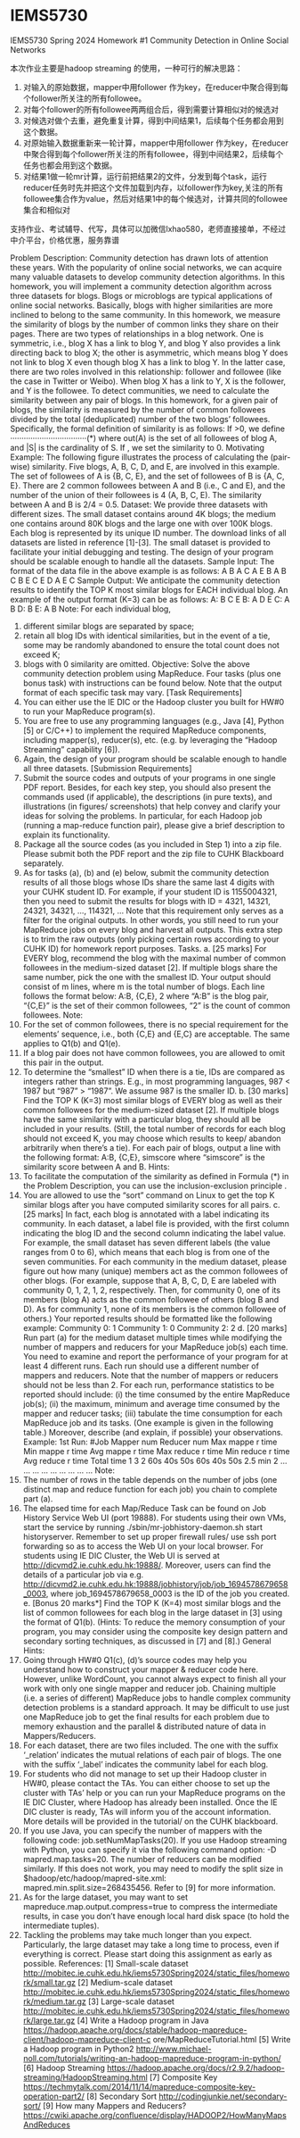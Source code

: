 # IEMS5730
IEMS5730 Spring 2024 Homework #1
Community Detection in Online Social Networks

本次作业主要是hadoop streaming 的使用，一种可行的解决思路：
1. 对输入的原始数据，mapper中用follower 作为key，在reducer中聚合得到每个follower所关注的所有followee。
2. 对每个follower的所有followee两两组合后，得到需要计算相似对的候选对
3. 对候选对做个去重，避免重复计算，得到中间结果1，后续每个任务都会用到这个数据。
4. 对原始输入数据重新来一轮计算，mapper中用follower 作为key，在reducer中聚合得到每个follower所关注的所有followee，得到中间结果2，后续每个任务也都会用到这个数据。
5. 对结果1做一轮mr计算，运行前把结果2的文件，分发到每个task，运行reducer任务时先并把这个文件加载到内存，以follower作为key,关注的所有followee集合作为value，然后对结果1中的每个候选对，计算共同的followee集合和相似对

支持作业、考试辅导、代写，具体可以加微信lxhao580，老师直接接单，不经过中介平台，价格优惠，服务靠谱

Problem Description:
Community detection has drawn lots of attention these years. With the popularity of online
social networks, we can acquire many valuable datasets to develop community detection
algorithms. In this homework, you will implement a community detection algorithm across
three datasets for blogs.
Blogs or microblogs are typical applications of online social networks. Basically, blogs with
higher similarities are more inclined to belong to the same community. In this homework, we
measure the similarity of blogs by the number of common links they share on their pages.
There are two types of relationships in a blog network. One is symmetric, i.e., blog X has a
link to blog Y, and blog Y also provides a link directing back to blog X; the other is
asymmetric, which means blog Y does not link to blog X even though blog X has a link to
blog Y. In the latter case, there are two roles involved in this relationship: follower and
followee (like the case in Twitter or Weibo). When blog X has a link to Y, X is the follower,
and Y is the followee.
To detect communities, we need to calculate the similarity between any pair of blogs. In
this homework, for a given pair of blogs, the similarity is measured by the number of
common followees divided by the total (deduplicated) number of the two blogs’ followees.
Specifically, the formal definition of similarity is as follows:
If >0, we define
··································(*)
where out(A) is the set of all followees of blog A, and |S| is the cardinality of S.
If , we set the similarity to 0.
Motivating Example:
The following figure illustrates the process of calculating the (pair-wise) similarity. Five
blogs, A, B, C, D, and E, are involved in this example.
The set of followees of A is {B, C, E}, and the set of followees of B is {A, C, E}. There are 2
common followees between A and B (i.e., C and E), and the number of the union of their
followees is 4 (A, B, C, E). The similarity between A and B is 2/4 = 0.5.
Dataset:
We provide three datasets with different sizes. The small dataset contains around 4K blogs;
the medium one contains around 80K blogs and the large one with over 100K blogs. Each
blog is represented by its unique ID number. The download links of all datasets are listed in
reference [1]-[3]. The small dataset is provided to facilitate your initial debugging and testing.
The design of your program should be scalable enough to handle all the datasets.
Sample Input:
The format of the data file in the above example is as follows:
A B
A C
A E
B A
B C
B E
C E
D A
E C
Sample Output:
We anticipate the community detection results to identify the TOP K most similar blogs for
EACH individual blog. An example of the output format (K=3) can be as follows:
A: B C E
B: A D E
C: A B
D: B
E: A B
Note: For each individual blog,
1. different similar blogs are separated by space;
2. retain all blog IDs with identical similarities, but in the event of a tie, some may be
randomly abandoned to ensure the total count does not exceed K;
3. blogs with 0 similarity are omitted.
Objective:
Solve the above community detection problem using MapReduce. Four tasks (plus one bonus
task) with instructions can be found below. Note that the output format of each specific task
may vary.
[Task Requirements]
1. You can either use the IE DIC or the Hadoop cluster you built for HW#0 to run your
MapReduce program(s).
2. You are free to use any programming languages (e.g., Java [4], Python [5] or C/C++)
to implement the required MapReduce components, including mapper(s), reducer(s),
etc. (e.g. by leveraging the “Hadoop Streaming” capability [6]).
3. Again, the design of your program should be scalable enough to handle all three
datasets.
[Submission Requirements]
1. Submit the source codes and outputs of your programs in one single PDF report.
Besides, for each key step, you should also present the commands used (if
applicable), the descriptions (in pure texts), and illustrations (in figures/ screenshots)
that help convey and clarify your ideas for solving the problems. In particular, for
each Hadoop job (running a map-reduce function pair), please give a brief
description to explain its functionality.
2. Package all the source codes (as you included in Step 1) into a zip file. Please
submit both the PDF report and the zip file to CUHK Blackboard separately.
3. As for tasks (a), (b) and (e) below, submit the community detection results of all those
blogs whose IDs share the same last 4 digits with your CUHK student ID. For
example, if your student ID is 1155004321, then you need to submit the results for
blogs with ID = 4321, 14321, 24321, 34321, …, 114321, …
Note that this requirement only serves as a filter for the original outputs. In other
words, you still need to run your MapReduce jobs on every blog and harvest all
outputs. This extra step is to trim the raw outputs (only picking certain rows according
to your CUHK ID) for homework report purposes.
Tasks.
a. [25 marks] For EVERY blog, recommend the blog with the maximal number of
common followees in the medium-sized dataset [2]. If multiple blogs share the same number,
pick the one with the smallest ID. Your output should consist of m lines, where m is the total
number of blogs. Each line follows the format below:
A:B, {C,E}, 2
where “A:B” is the blog pair, “{C,E}” is the set of their common followees, “2” is the count of
common followees.
Note:
1. For the set of common followees, there is no special requirement for the elements’
sequence, i.e., both {C,E} and {E,C} are acceptable. The same applies to Q1(b) and
Q1(e).
2. If a blog pair does not have common followees, you are allowed to omit this pair in
the output.
3. To determine the “smallest” ID when there is a tie, IDs are compared as integers
rather than strings. E.g., in most programming languages, 987 < 1987 but “987” >
“1987”. We assume 987 is the smaller ID.
b. [30 marks] Find the TOP K (K=3) most similar blogs of EVERY blog as well as their
common followees for the medium-sized dataset [2]. If multiple blogs have the same
similarity with a particular blog, they should all be included in your results. (Still, the total
number of records for each blog should not exceed K, you may choose which results to
keep/ abandon arbitrarily when there’s a tie). For each pair of blogs, output a line with the
following format:
A:B, {C,E}, simscore
where “simscore” is the similarity score between A and B.
Hints:
1. To facilitate the computation of the similarity as defined in Formula (*) in the Problem
Description, you can use the inclusion-exclusion principle .
2. You are allowed to use the “sort” command on Linux to get the top K similar blogs
after you have computed similarity scores for all pairs.
c. [25 marks] In fact, each blog is annotated with a label indicating its community. In
each dataset, a label file is provided, with the first column indicating the blog ID and the
second column indicating the label value. For example, the small dataset has seven different
labels (the value ranges from 0 to 6), which means that each blog is from one of the seven
communities.
For each community in the medium dataset, please figure out how many (unique) members
act as the common followees of other blogs. (For example, suppose that A, B, C, D, E are
labeled with community 0, 1, 2, 1, 2, respectively. Then, for community 0, one of its members
(blog A) acts as the common followee of others (blog B and D). As for community 1, none of
its members is the common followee of others.) Your reported results should be formatted
like the following example:
Community 0: 1
Community 1: 0
Community 2: 2
d. [20 marks] Run part (a) for the medium dataset multiple times while modifying the
number of mappers and reducers for your MapReduce job(s) each time. You need to
examine and report the performance of your program for at least 4 different runs. Each run
should use a different number of mappers and reducers. Note that the number of mappers or
reducers should not be less than 2.
For each run, performance statistics to be reported should include: (i) the time consumed by
the entire MapReduce job(s); (ii) the maximum, minimum and average time consumed by
the mapper and reducer tasks; (iii) tabulate the time consumption for each MapReduce job
and its tasks. (One example is given in the following table.) Moreover, describe (and explain,
if possible) your observations.
Example:
1st Run:
#Job Mapper
num
Reducer
num
Max
mappe
r time
Min
mappe
r time
Avg
mappe
r time
Max
reduce
r time
Min
reduce
r time
Avg
reduce
r
time
Total
time
1 3 2 60s 40s 50s 60s 40s 50s 2.5 min
2 … … … … … … … … …
Note:
1. The number of rows in the table depends on the number of jobs (one distinct map
and reduce function for each job) you chain to complete part (a).
2. The elapsed time for each Map/Reduce Task can be found on Job History Service
Web UI (port 19888).
For students using their own VMs, start the service by running
./sbin/mr-jobhistory-daemon.sh start historyserver. Remember to set up
proper firewall rules/ use ssh port forwarding so as to access the Web UI on your
local browser.
For students using IE DIC Cluster, the Web UI is served at
http://dicvmd2.ie.cuhk.edu.hk:19888/. Moreover, users can find the details of a
particular job via e.g.
http://dicvmd2.ie.cuhk.edu.hk:19888/jobhistory/job/job_1694578679658_0003, where
job_1694578679658_0003 is the ID of the job you created.
e. [Bonus 20 marks*] Find the TOP K (K=4) most similar blogs and the list of common
followees for each blog in the large dataset in [3] using the format of Q1(b). (Hints: To
reduce the memory consumption of your program, you may consider using the composite
key design pattern and secondary sorting techniques, as discussed in [7] and [8].)
General Hints:
1. Going through HW#0 Q1(c), (d)’s source codes may help you understand how to
construct your mapper & reducer code here. However, unlike WordCount, you cannot
always expect to finish all your work with only one single mapper and reducer job.
Chaining multiple (i.e. a series of different) MapReduce jobs to handle complex
community detection problems is a standard approach. It may be difficult to use just
one MapReduce job to get the final results for each problem due to memory
exhaustion and the parallel & distributed nature of data in Mappers/Reducers.
2. For each dataset, there are two files included. The one with the suffix ‘_relation’
indicates the mutual relations of each pair of blogs. The one with the suffix ‘_label’
indicates the community label for each blog.
3. For students who did not manage to set up their Hadoop cluster in HW#0, please
contact the TAs. You can either choose to set up the cluster with TAs’ help or you can
run your MapReduce programs on the IE DIC Cluster, where Hadoop has already
been installed. Once the IE DIC cluster is ready, TAs will inform you of the account
information. More details will be provided in the tutorial/ on the CUHK blackboard.
4. If you use Java, you can specify the number of mappers with the following code:
job.setNumMapTasks(20). If you use Hadoop streaming with Python, you can specify
it via the following command option: -D mapred.map.tasks=20. The number of
reducers can be modified similarly.
If this does not work, you may need to modify the split size in
$hadoop/etc/hadoop/mapred-site.xml: mapred.min.split.size=268435456. Refer to
[9] for more information.
5. As for the large dataset, you may want to set mapreduce.map.output.compress=true
to compress the intermediate results, in case you don’t have enough local hard disk
space (to hold the intermediate tuples).
6. Tackling the problems may take much longer than you expect. Particularly, the large
dataset may take a long time to process, even if everything is correct. Please start
doing this assignment as early as possible.
References:
[1] Small-scale dataset
http://mobitec.ie.cuhk.edu.hk/iems5730Spring2024/static_files/homework/small.tar.gz
[2] Medium-scale dataset
http://mobitec.ie.cuhk.edu.hk/iems5730Spring2024/static_files/homework/medium.tar.gz
[3] Large-scale dataset
http://mobitec.ie.cuhk.edu.hk/iems5730Spring2024/static_files/homework/large.tar.gz
[4] Write a Hadoop program in Java
https://hadoop.apache.org/docs/stable/hadoop-mapreduce-client/hadoop-mapreduce-client-c
ore/MapReduceTutorial.html
[5] Write a Hadoop program in Python2
http://www.michael-noll.com/tutorials/writing-an-hadoop-mapreduce-program-in-python/
[6] Hadoop Streaming
https://hadoop.apache.org/docs/r2.9.2/hadoop-streaming/HadoopStreaming.html
[7] Composite Key
https://techmytalk.com/2014/11/14/mapreduce-composite-key-operation-part2/
[8] Secondary Sort
http://codingjunkie.net/secondary-sort/
[9] How many Mappers and Reducers?
https://cwiki.apache.org/confluence/display/HADOOP2/HowManyMapsAndReduces
